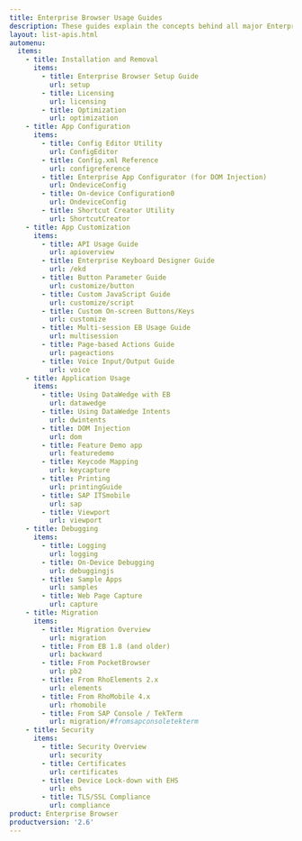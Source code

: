```yaml
---
title: Enterprise Browser Usage Guides
description: These guides explain the concepts behind all major Enterprise Browser features and provide specific instructions for accessing them.
layout: list-apis.html
automenu:
  items:
    - title: Installation and Removal
      items:
        - title: Enterprise Browser Setup Guide
          url: setup
        - title: Licensing
          url: licensing
        - title: Optimization
          url: optimization
    - title: App Configuration
      items:
        - title: Config Editor Utility
          url: ConfigEditor
        - title: Config.xml Reference
          url: configreference
        - title: Enterprise App Configurator (for DOM Injection)
          url: OndeviceConfig
        - title: On-device Configuration0
          url: OndeviceConfig
        - title: Shortcut Creator Utility
          url: ShortcutCreator
    - title: App Customization
      items:
        - title: API Usage Guide
          url: apioverview
        - title: Enterprise Keyboard Designer Guide
          url: /ekd
        - title: Button Parameter Guide
          url: customize/button
        - title: Custom JavaScript Guide
          url: customize/script
        - title: Custom On-screen Buttons/Keys
          url: customize
        - title: Multi-session EB Usage Guide
          url: multisession
        - title: Page-based Actions Guide
          url: pageactions
        - title: Voice Input/Output Guide
          url: voice
    - title: Application Usage
      items:
        - title: Using DataWedge with EB
          url: datawedge
        - title: Using DataWedge Intents
          url: dwintents
        - title: DOM Injection
          url: dom
        - title: Feature Demo app
          url: featuredemo
        - title: Keycode Mapping
          url: keycapture
        - title: Printing
          url: printingGuide
        - title: SAP ITSmobile
          url: sap
        - title: Viewport
          url: viewport
    - title: Debugging
      items:
        - title: Logging
          url: logging
        - title: On-Device Debugging
          url: debuggingjs
        - title: Sample Apps
          url: samples
        - title: Web Page Capture
          url: capture
    - title: Migration
      items:
        - title: Migration Overview
          url: migration
        - title: From EB 1.8 (and older)
          url: backward
        - title: From PocketBrowser
          url: pb2
        - title: From RhoElements 2.x
          url: elements
        - title: From RhoMobile 4.x
          url: rhomobile
        - title: From SAP Console / TekTerm
          url: migration/#fromsapconsoletekterm
    - title: Security
      items:
        - title: Security Overview
          url: security
        - title: Certificates
          url: certificates
        - title: Device Lock-down with EHS
          url: ehs
        - title: TLS/SSL Compliance
          url: compliance
product: Enterprise Browser
productversion: '2.6'
---
```


